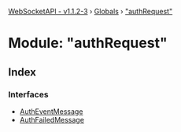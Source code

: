 [WebSocketAPI - v1.1.2-3](../README.md) › [Globals](../globals.md) › ["authRequest"](_authrequest_.md)

# Module: "authRequest"

## Index

### Interfaces

* [AuthEventMessage](../interfaces/_authrequest_.autheventmessage.md)
* [AuthFailedMessage](../interfaces/_authrequest_.authfailedmessage.md)
